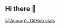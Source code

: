 ## Hi there 👋

[![Anurag's GitHub stats](https://github-readme-stats.vercel.app/api?username=Sysex89&theme=calm)](https://github.com/anuraghazra/github-readme-stats)
<!--
**Sysex89/Sysex89** is a ✨ _special_ ✨ repository because its `README.md` (this file) appears on your GitHub profile.

Here are some ideas to get you started:

- 🔭 I’m currently working on ...
- 🌱 I’m currently learning ...
- 👯 I’m looking to collaborate on ...
- 🤔 I’m looking for help with ...
- 💬 Ask me about ...
- 📫 How to reach me: ...
- 😄 Pronouns: ...
- ⚡ Fun fact: ...
-->

